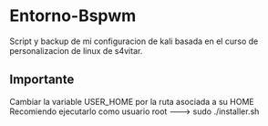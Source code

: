 # Entorno-Bspwm
Script y backup de mi configuracion de kali basada en el curso de personalizacion de linux de s4vitar.

## Importante
Cambiar la variable USER_HOME por la ruta asociada a su HOME
Recomiendo ejecutarlo como usuario root ---> sudo ./installer.sh
